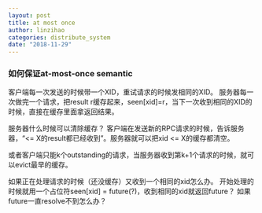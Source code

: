 ```yaml
---
layout: post
title: at most once
author: linzihao
categories: distribute_system
date: "2018-11-29"
---
```


### 如何保证at-most-once semantic ###
客户端每一次发送的时候带一个XID，重试请求的时候发相同的XID。
服务器每一次做完一个请求，把result r缓存起来，seen[xid]=r，当下一次收到相同的XID的时候，直接在缓存里面拿返回结果。

服务器什么时候可以清除缓存？
客户端在发送新的RPC请求的时候，告诉服务器，“<= X的result都已经收到”。服务器就可以把xid <= X的缓存都清空。

或者客户端只能k个outstanding的请求，当服务器收到第k+1个请求的时候，就可以evict最早的缓存。

如果正在处理请求的时候（还没缓存）又收到一个相同的xid怎么办。
开始处理的时候就用一个占位符seen[xid] = future(?)，收到相同的xid就返回future？
如果future一直resolve不到怎么办？